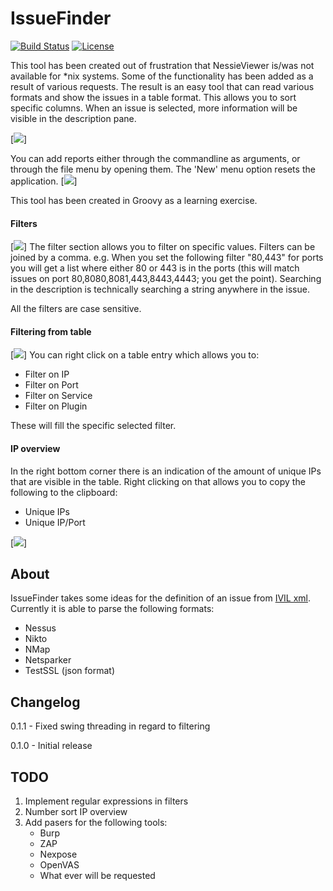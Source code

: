 # IssueFinder
[![Build Status](https://travis-ci.org/vdbaan/IssueFinder.svg?branch=master)](https://travis-ci.org/vdbaan/IssueFinder)
[![License](https://img.shields.io/badge/license-AGPL-brightgreen.svg)](https://github.com/vdbaan/IssueFinder/blob/master/LICENSE)

This tool has been created out of frustration that NessieViewer is/was not available for *nix systems. 
Some of the functionality has been added as a result of various requests. 
The result is an easy tool that can read various formats and show the issues in a table format. This allows you to
sort specific columns. When an issue is selected, more information will be visible in the description pane.

[![](/vdbaan/IssueFinder/wiki/images/if-main.png)] 

You can add reports either through the commandline as arguments, or through the file menu by opening them.
The 'New' menu option resets the application.
[![](/vdbaan/IssueFinder/wiki/images/if-menu.png)] 

This tool has been created in Groovy as a learning exercise.  


#### Filters
[![](/vdbaan/IssueFinder/wiki/images/if-filters.png)] 
The filter section allows you to filter on specific values. Filters can be joined by a comma. e.g. When you set 
the following filter "80,443" for ports you will get a list where either 80 or 443 is in the ports 
(this will match issues on port 80,8080,8081,443,8443,4443; you get the point).
Searching in the description is technically searching a string anywhere in the issue.

All the filters are case sensitive.
#### Filtering from table
[![](/vdbaan/IssueFinder/wiki/images/if-table.png)] 
You can right click on a table entry which allows you to:
- Filter on IP
- Filter on Port
- Filter on Service
- Filter on Plugin

These will fill the specific selected filter.

#### IP overview
In the right bottom corner there is an indication of the amount of unique IPs that are visible in the table. Right
clicking on that allows you to copy the following to the clipboard:
- Unique IPs
- Unique IP/Port

[![](/vdbaan/IssueFinder/wiki/images/if-ports.png)] 


## About
IssueFinder takes some ideas for the definition of an issue from [IVIL xml](https://github.com/seccubus/ivil). 
Currently it is able to parse the following formats:
  - Nessus
  - Nikto
  - NMap
  - Netsparker
  - TestSSL (json format)

## Changelog
0.1.1 - Fixed swing threading in regard to filtering

0.1.0 - Initial release

## TODO
1. Implement regular expressions in filters
1. Number sort IP overview
1. Add pasers for the following tools:
   - Burp
   - ZAP
   - Nexpose
   - OpenVAS
   - What ever will be requested

